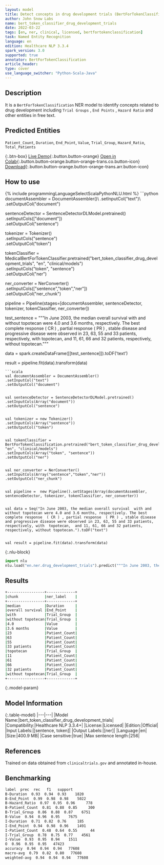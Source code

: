 ```yaml
---
layout: model
title: Detect concepts in drug development trials (BertForTokenClassification)
author: John Snow Labs
name: bert_token_classifier_drug_development_trials
date: 2022-03-22
tags: [en, ner, clinical, licensed, bertfortokenclassification]
task: Named Entity Recognition
language: en
edition: Healthcare NLP 3.3.4
spark_version: 3.0
supported: true
annotator: BertForTokenClassification
article_header:
type: cover
use_language_switcher: "Python-Scala-Java"
---
```



## Description


It is a `BertForTokenClassification` NER model to identify concepts related to drug development including `Trial Groups` , `End Points` , `Hazard Ratio` and other entities in free text.


## Predicted Entities


`Patient_Count`, `Duration`, `End_Point`, `Value`, `Trial_Group`, `Hazard_Ratio`, `Total_Patients`


{:.btn-box}
[Live Demo](https://demo.johnsnowlabs.com/healthcare/NER_DRUGS_DEVELOPMENT_TRIALS/){:.button.button-orange}
[Open in Colab](https://colab.research.google.com/github/JohnSnowLabs/spark-nlp-workshop/blob/master/tutorials/streamlit_notebooks/healthcare/NER_BERT_TOKEN_CLASSIFIER.ipynb){:.button.button-orange.button-orange-trans.co.button-icon}
[Download](https://s3.amazonaws.com/auxdata.johnsnowlabs.com/clinical/models/bert_token_classifier_drug_development_trials_en_3.3.4_3.0_1647948437359.zip){:.button.button-orange.button-orange-trans.arr.button-icon}


## How to use






<div class="tabs-box" markdown="1">
{% include programmingLanguageSelectScalaPythonNLU.html %}
```python
documentAssembler = DocumentAssembler()\
.setInputCol("text")\
.setOutputCol("document")


sentenceDetector = SentenceDetectorDLModel.pretrained() \
.setInputCols(["document"]) \
.setOutputCol("sentence") 


tokenizer = Tokenizer()\
.setInputCols("sentence")\
.setOutputCol("token")


tokenClassifier = MedicalBertForTokenClassifier.pretrained("bert_token_classifier_drug_development_trials", "en", "clinical/models")\
.setInputCols("token", "sentence")\
.setOutputCol("ner")


ner_converter = NerConverter()\
.setInputCols(["sentence","token","ner"])\
.setOutputCol("ner_chunk") 


pipeline =  Pipeline(stages=[documentAssembler, sentenceDetector, tokenizer, tokenClassifier, ner_converter])     


test_sentence = """In June 2003, the median overall survival  with and without topotecan were 4.0 and 3.6 months, respectively. The best complete response  ( CR ) , partial response  ( PR ) , stable disease and progressive disease were observed in 23, 63, 55 and 33 patients, respectively, with  topotecan,  and 11, 61, 66 and 32 patients, respectively, without topotecan."""


data = spark.createDataFrame([[test_sentence]]).toDF('text')


result = pipeline.fit(data).transform(data)
```
```scala
val documentAssembler = DocumentAssembler()
.setInputCol("text")
.setOutputCol("document")


val sentenceDetector = SentenceDetectorDLModel.pretrained()
.setInputCols(Array("document"))
.setOutputCol("sentence") 


val tokenizer = new Tokenizer()
.setInputCols(Array("sentence"))
.setOutputCol("token")


val tokenClassifier = BertForTokenClassification.pretrained("bert_token_classifier_drug_development_trials", "en", "clinical/models")
.setInputCols(Array("token", "sentence"))
.setOutputCol("ner")


val ner_converter = NerConverter()
.setInputCols(Array("sentence","token","ner"))
.setOutputCol("ner_chunk")


val pipeline =  new Pipeline().setStages(Array(documentAssembler, sentenceDetector, tokenizer, tokenClassifier, ner_converter))


val data = Seq("In June 2003, the median overall survival  with and without topotecan were 4.0 and 3.6 months, respectively. The best complete response  ( CR ) , partial response  ( PR ) , stable disease and progressive disease were observed in 23, 63, 55 and 33 patients, respectively, with  topotecan,  and 11, 61, 66 and 32 patients, respectively, without topotecan.").toDF("text")


val result = pipeline.fit(data).transform(data)
```


{:.nlu-block}
```python
import nlu
nlu.load("en.ner.drug_development_trials").predict("""In June 2003, the median overall survival  with and without topotecan were 4.0 and 3.6 months, respectively. The best complete response  ( CR ) , partial response  ( PR ) , stable disease and progressive disease were observed in 23, 63, 55 and 33 patients, respectively, with  topotecan,  and 11, 61, 66 and 32 patients, respectively, without topotecan.""")
```

</div>


## Results


```bash
+-----------------+-------------+
|chunk            |ner_label    |
+-----------------+-------------+
|median           |Duration     |
|overall survival |End_Point    |
|with             |Trial_Group  |
|without topotecan|Trial_Group  |
|4.0              |Value        |
|3.6 months       |Value        |
|23               |Patient_Count|
|63               |Patient_Count|
|55               |Patient_Count|
|33 patients      |Patient_Count|
|topotecan        |Trial_Group  |
|11               |Patient_Count|
|61               |Patient_Count|
|66               |Patient_Count|
|32 patients      |Patient_Count|
|without topotecan|Trial_Group  |
+-----------------+-------------+
```


{:.model-param}
## Model Information


{:.table-model}
|---|---|
|Model Name:|bert_token_classifier_drug_development_trials|
|Compatibility:|Healthcare NLP 3.3.4+|
|License:|Licensed|
|Edition:|Official|
|Input Labels:|[sentence, token]|
|Output Labels:|[ner]|
|Language:|en|
|Size:|400.9 MB|
|Case sensitive:|true|
|Max sentence length:|256|


## References


Trained on data obtained from `clinicaltrials.gov` and annotated in-house.


## Benchmarking


```bash
label  prec  rec   f1   support
B-Duration  0.93  0.94  0.93    1820
B-End_Point  0.99  0.98  0.98    5022
B-Hazard_Ratio  0.97  0.95  0.96     778
B-Patient_Count  0.81  0.88  0.85     300
B-Trial_Group  0.86  0.88  0.87    6751
B-Value  0.94  0.96  0.95    7675
I-Duration  0.71  0.82  0.76     185
I-End_Point  0.94  0.98  0.96    1491
I-Patient_Count  0.48  0.64  0.55      44
I-Trial_Group  0.78  0.75  0.77    4561
I-Value  0.93  0.95  0.94    1511
O  0.96  0.95  0.95   47423
accuracy  0.94  0.94  0.94   77608
macro-avg  0.79  0.82  0.80   77608
weighted-avg  0.94  0.94  0.94   77608
```
<!--stackedit_data:
eyJoaXN0b3J5IjpbLTE5NTMyODc2OTRdfQ==
-->